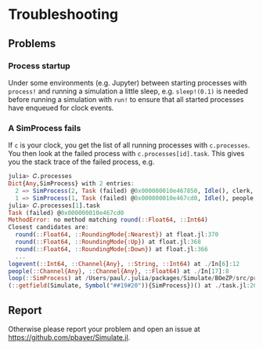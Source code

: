 # Troubleshooting

## Problems

### Process startup

Under some environments (e.g. Jupyter) between starting processes with `process!` and running a simulation a little sleep, e.g. `sleep!(0.1)` is needed before running a simulation with `run!` to ensure that all started processes have enqueued for clock events.

### A SimProcess fails

If `c` is your clock, you get the list of all running processes with `c.processes`. You  then look at the failed process with `c.processes[id].task`. This gives you the stack trace of the failed process, e.g.

```julia
julia> 𝐶.processes
Dict{Any,SimProcess} with 2 entries:
  2 => SimProcess(2, Task (failed) @0x000000010e467850, Idle(), clerk, Channel{…
  1 => SimProcess(1, Task (failed) @0x000000010e467cd0, Idle(), people, Channel…
julia> 𝐶.processes[1].task
Task (failed) @0x000000010e467cd0
MethodError: no method matching round(::Float64, ::Int64)
Closest candidates are:
  round(::Float64, ::RoundingMode{:Nearest}) at float.jl:370
  round(::Float64, ::RoundingMode{:Up}) at float.jl:368
  round(::Float64, ::RoundingMode{:Down}) at float.jl:366
  ...
logevent(::Int64, ::Channel{Any}, ::String, ::Int64) at ./In[6]:12
people(::Channel{Any}, ::Channel{Any}, ::Float64) at ./In[17]:8
loop(::SimProcess) at /Users/paul/.julia/packages/Simulate/BOeZP/src/process.jl:37
(::getfield(Simulate, Symbol("##19#20")){SimProcess})() at ./task.jl:268
```

## Report

Otherwise please report your problem and open an issue at https://github.com/pbayer/Simulate.jl.  
